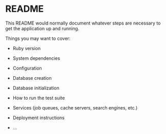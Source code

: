 # README

This README would normally document whatever steps are necessary to get the
application up and running.

Things you may want to cover:

* Ruby version     





* System dependencies

* Configuration








* Database creation

* Database initialization

* How to run the test suite

* Services (job queues, cache servers, search engines, etc.)

* Deployment instructions

* ...
